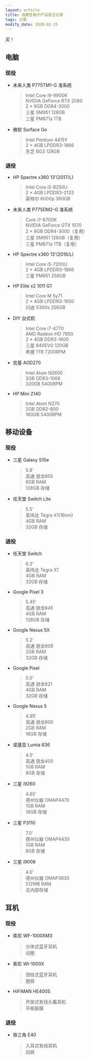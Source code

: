 ```yaml
---
layout: article
title: 消费性电子产品变迁记录
tags: 记录
modify_date: 2020-02-25
---
```

买！
<!--more-->

## 电脑
### 现役
- 未来人类 P775TM1-G 准系统
  > Intel Core i9-9900K  
  > NVIDIA GeForce RTX 2080  
  > 2 × 8GB DDR4-3000  
  > 三星 SM951 128GB  
  > 三星 PM871a 1TB

- 微软 Surface Go
  > Intel Pentium 4415Y  
  > 2 × 4GB LPDDR3-1866  
  > 东芝 BG3 128GB

### 退役
- HP Spectre x360 13'(2017/L)
  > Intel Core i5-8250U  
  > 2 × 4GB LPDDR3-2133  
  > 英特尔 6000p 360GB

- 未来人类 P775DM2-G 准系统
  > Core i7-6700K  
  > NVIDIA GeForce GTX 1070  
  > 2 × 8GB DDR4-3000（复用）  
  > 三星 SM951 128GB（复用）  
  > 三星 PM871a 1TB（复用）

- HP Spectre x360 13'(2016/L)
  > Intel Core i5-7200U  
  > 2 × 4GB LPDDR3-1866  
  > 三星 PM951 256GB

- HP Elite x2 1011 G1
  > Intel Core M 5y71  
  > 2 × 4GB LPDDR3-1600  
  > 闪迪 X300s 256GB

- DIY 台式机
  > Intel Core i7-4770  
  > AMD Radeon HD 7950  
  > 2 × 4GB DDR3-1600  
  > 三星 840EVO 120GB  
  > 希捷 1TB 7200RPM

- 宏基 AOD270
  > Intel Atom N2600  
  > 2GB DDR3-1066  
  > 320GB 5400RPM

- HP Mini 2140
  > Intel Atom N270  
  > 2GB DDR2-800  
  > 160GB 5400RPM

## 移动设备
### 现役
- 三星 Galaxy S10e
  > 5.8'  
  > 高通 骁龙855  
  > 6GB RAM  
  > 128GB 存储

- 任天堂 Switch Lite
  > 5.5'  
  > 英伟达 Tegra X1(16nm)  
  > 4GB RAM  
  > 32GB 存储

### 退役
- 任天堂 Switch
  > 6.2'  
  > 英伟达 Tegra X1  
  > 4GB RAM  
  > 32GB 存储

- Google Pixel 3
  > 5.45'  
  > 高通 骁龙845  
  > 4GB RAM  
  > 128GB 存储

- Google Nexus 5X
  > 5.2'  
  > 高通 骁龙808  
  > 2GB RAM  
  > 32GB 存储

- Google Pixel
  > 5.0'  
  > 高通 骁龙821  
  > 4GB RAM  
  > 32GB 存储

- Google Nexus 5
  > 4.95'  
  > 高通 骁龙800  
  > 2GB RAM  
  > 16GB 存储

- 诺基亚 Lumia 636
  > 4.5'  
  > 高通 骁龙400  
  > 1GB RAM  
  > 8GB 存储

- 三星 i9260
  > 4.65'  
  > 德州仪器 OMAP4470  
  > 1GB RAM  
  > 16GB 存储

- 三星 P3110
  > 7.0'  
  > 德州仪器 OMAP4430  
  > 1GB RAM  
  > 8GB 存储

- 三星 i9008
  > 4.0'  
  > 德州仪器 OMAP3630  
  > 512MB RAM  
  > 无内部存储

## 耳机
### 现役
- 索尼 WF-1000XM3
  > 分体式蓝牙耳机  
  > 动圈

- 索尼 WI-1000X
  > 颈挂式蓝牙耳机  
  > 圈铁

- HiFiMAN HE400S
  > 开放式有线头戴耳机  
  > 平板振膜

### 退役
- 铁三角 E40
  > 入耳式有线耳机  
  > 动铁
